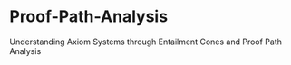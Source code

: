 # Proof-Path-Analysis
 Understanding Axiom Systems through Entailment Cones and Proof Path Analysis
